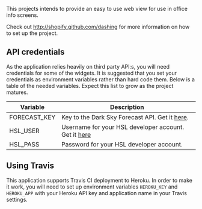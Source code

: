 This projects intends to provide an easy to use web view for use in office info screens.

Check out http://shopify.github.com/dashing for more information on how to set up the project.

## API credentials

As the application relies heavily on third party API:s, you will need credentials for some of the widgets. It is suggested that you set your credentials as environment variables rather than hard code them. Below is a table of the needed variables. Expect this list to grow as the project matures.

Variable     | Description
-------------|------------
FORECAST_KEY | Key to the Dark Sky Forecast API. Get it [here](https://developer.forecast.io/).
HSL_USER     | Username for your HSL developer account. Get it [here](http://developer.reittiopas.fi/pages/en/account-request.php)
HSL_PASS     | Password for your HSL developer account.

## Using Travis

This application supports Travis CI deployment to Heroku. In order to make it work, you will need to set up environment variables `HEROKU_KEY` and `HEROKU_APP` with your Heroku API key and application name in your Travis settings.
